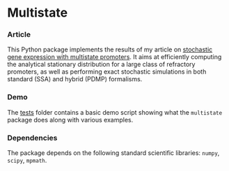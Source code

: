 # Multistate

### Article

This Python package implements the results of my article on [stochastic gene expression with multistate promoters](https://doi.org/10.1137/18M1181006). It aims at efficiently computing the analytical stationary distribution for a large class of refractory promoters, as well as performing exact stochastic simulations in both standard (SSA) and hybrid (PDMP) formalisms.

### Demo

The [tests](https://github.com/ulysseherbach/multistate/tree/main/tests) folder contains a basic demo script showing what the `multistate` package does along with various examples.

### Dependencies

The package depends on the following standard scientific libraries: `numpy`, `scipy`, `mpmath`.

